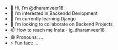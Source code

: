 - 👋 Hi, I’m @dharamveer18
- 👀 I’m interested in Backendd Devlopment
- 🌱 I’m currently learning Django
- 💞️ I’m looking to collaborate on Backend Projects
- 📫 How to reach me Insta:- ig_dharamveer18
- 😄 Pronouns: ...
- ⚡ Fun fact: ...

<!---
dharamveer18/dharamveer18 is a ✨ special ✨ repository because its `README.md` (this file) appears on your GitHub profile.
You can click the Preview link to take a look at your changes.
--->
